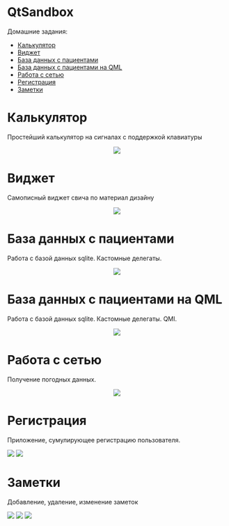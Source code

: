 # QtSandbox

Домашние задания:
* [Калькулятор](#Калькулятор)
* [Виджет](#Виджет)
* [База данных с пациентами](#База-данных-с-пациентами)
* [База данных с пациентами на QML](#База-данных-с-пациентами-на-QML)
* [Работа с сетью](#Работа-с-сетью)
* [Регистрация](#Регистрация)
* [Заметки](#Заметки)

# Калькулятор

Простейший калькулятор на сигналах с поддержкой клавиатуры
<div align="center">
  <img src="img/calc.png">
</div>

# Виджет
Самописный виджет свича по материал дизайну
<div align="center">
  <img src="img/material_design_switch.png">
</div>

# База данных с пациентами
Работа с базой данных sqlite. Кастомные делегаты.
<div align="center">
  <img src="img/patients.png">
</div>

# База данных с пациентами на QML
Работа с базой данных sqlite. Кастомные делегаты. QMl.
<div align="center">
  <img src="img/patients_qml.png">
</div>

# Работа с сетью
Получение погодных данных.
<div align="center">
  <img src="img/weather.png">
</div>

# Регистрация
Приложение, сумулирующее регистрацию пользователя.
<p>
    <img src="img/registration_page_1.webp">
    <img src="img/registration_page_2.webp">
</p>

# Заметки
Добавление, удаление, изменение заметок
<p>
    <img src="img/note_1.webp">
    <img src="img/note_2.webp">
    <img src="img/note_3.webp">
</p>

